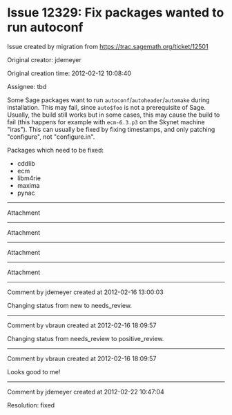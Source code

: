 # Issue 12329: Fix packages wanted to run autoconf

Issue created by migration from https://trac.sagemath.org/ticket/12501

Original creator: jdemeyer

Original creation time: 2012-02-12 10:08:40

Assignee: tbd

Some Sage packages want to run `autoconf`/`autoheader`/`automake` during installation.  This may fail, since `auto$foo` is not a prerequisite of Sage.  Usually, the build still works but in some cases, this may cause the build to fail (this happens for example with `ecm-6.3.p3` on the Skynet machine "iras").  This can usually be fixed by fixing timestamps, and only patching "configure", not "configure.in".

Packages which need to be fixed:
 * cddlib
 * ecm
 * libm4rie
 * maxima
 * pynac


---

Attachment


---

Attachment


---

Attachment


---

Attachment


---

Comment by jdemeyer created at 2012-02-16 13:00:03

Changing status from new to needs_review.


---

Comment by vbraun created at 2012-02-16 18:09:57

Changing status from needs_review to positive_review.


---

Comment by vbraun created at 2012-02-16 18:09:57

Looks good to me!


---

Comment by jdemeyer created at 2012-02-22 10:47:04

Resolution: fixed
